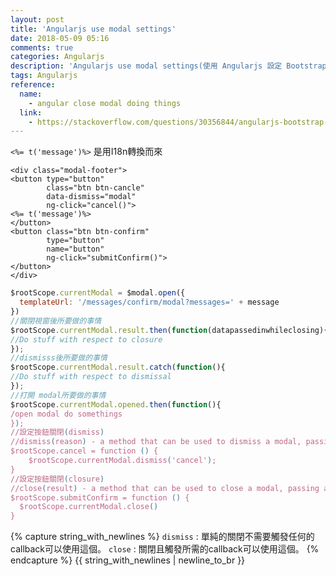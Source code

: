 ```yaml
---
layout: post
title: 'Angularjs use modal settings'
date: 2018-05-09 05:16
comments: true
categories: Angularjs
description: 'Angularjs use modal settings(使用 Angularjs 設定 Bootstrap視窗)'
tags: Angularjs
reference:
  name:
    - angular close modal doing things
  link:
    - https://stackoverflow.com/questions/30356844/angularjs-bootstrap-modal-closing-call-when-clicking-outside-esc
---
```

`<%= t('message')%>` 是用I18n轉換而來
```erb
<div class="modal-footer">
<button type="button"
        class="btn btn-cancle"
        data-dismiss="modal"
        ng-click="cancel()">
<%= t('message')%>
</button>
<button class="btn btn-confirm"
        type="button"
        name="button"
        ng-click="submitConfirm()">
</button>
</div>
```
```js
$rootScope.currentModal = $modal.open({
  templateUrl: '/messages/confirm/modal?messages=' + message
})
//關閉視窗後所要做的事情
$rootScope.currentModal.result.then(function(datapassedinwhileclosing){
//Do stuff with respect to closure
});
//dismisss後所要做的事情
$rootScope.currentModal.result.catch(function(){
//Do stuff with respect to dismissal
});
//打開 modal所要做的事情
$rootScope.currentModal.opened.then(function(){
/open modal do somethings
});
//設定按鈕關閉(dismiss)
//dismiss(reason) - a method that can be used to dismiss a modal, passing a reason
$rootScope.cancel = function () {
	$rootScope.currentModal.dismiss('cancel');
}
//設定按鈕關閉(closure)
//close(result) - a method that can be used to close a modal, passing a result
$rootScope.submitConfirm = function () {
  $rootScope.currentModal.close()
}
```
{% capture string_with_newlines %}
`dismiss` : 單純的關閉不需要觸發任何的callback可以使用這個。
`close` : 關閉且觸發所需的callback可以使用這個。
{% endcapture %}
{{ string_with_newlines | newline_to_br }}